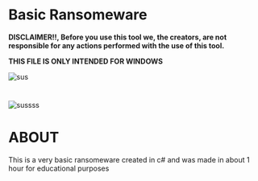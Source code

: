 # Basic Ransomeware
 
 **DISCLAIMER!!, Before you use this tool we, the creators, are not responsible for any actions performed with the use of this tool.**
 
 **THIS FILE IS ONLY INTENDED FOR WINDOWS**
 
![sus](https://user-images.githubusercontent.com/117538886/219964290-14112d53-7f36-451e-8698-ffdb87fe88a7.png)

#

![sussss](https://user-images.githubusercontent.com/117538886/219964392-3d345480-20bc-4f57-8916-ffd4b579b194.png)

# **ABOUT**

This is a very basic ransomeware created in c# and was made in about 1 hour for educational purposes
